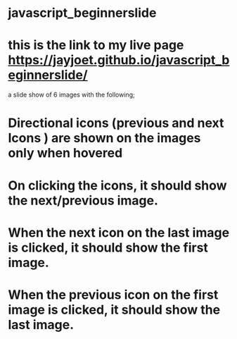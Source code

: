 # javascript_beginnerslide
# this is the link to my live page https://jayjoet.github.io/javascript_beginnerslide/
a slide show of 6 images with the following;
# Directional icons (previous and next Icons ) are shown on the images only when hovered
# On clicking the icons, it should show the next/previous image. 
# When the next icon on the last image is clicked, it should show the first image.
# When the previous icon on the first image is clicked, it should show the last image. 
